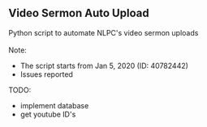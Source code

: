 ## Video Sermon Auto Upload

Python script to automate NLPC's video sermon uploads<br><br>
Note:
* The script starts from Jan 5, 2020 (ID: 40782442)
* Issues reported

TODO:
* implement database
* get youtube ID's

